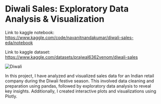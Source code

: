 # Diwali Sales: Exploratory Data Analysis & Visualization

Link to kaggle notebook: https://www.kaggle.com/code/navanitnandakumar/diwali-sales-eda/notebook

Link to kaggle dataset: https://www.kaggle.com/datasets/prajwal6362venom/diwali-sales

![Diwali](https://cdn2.wanderlust.co.uk/media/1009/diwali-lamps.jpg?anchor=center&mode=crop&width=1600&height=0&format=auto&quality=90&rnd=132163880120000000)

In this project, I have analyzed and visualized sales data for an Indian retail company during the Diwali festive season. This involved data cleaning and preparation using pandas, followed by exploratory data analysis to reveal key insights. Additionally, I created interactive plots and visualizations using Plotly.
